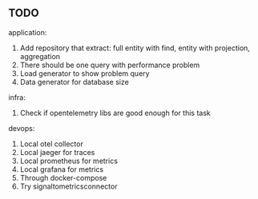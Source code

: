 ## TODO

application:
1. Add repository that extract: full entity with find, entity with projection, aggregation 
2. There should be one query with performance problem 
3. Load generator to show problem query
4. Data generator for database size

infra:
1. Check if opentelemetry libs are good enough for this task

devops:
1. Local otel collector
2. Local jaeger for traces 
3. Local prometheus for metrics
4. Local grafana for metrics
5. Through docker-compose
6. Try signaltometricsconnector